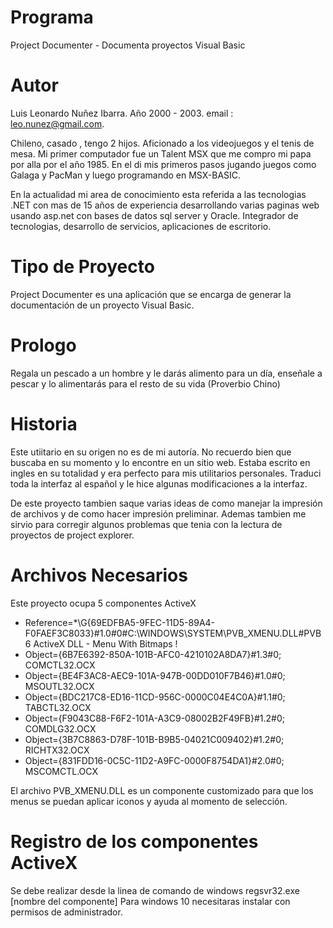 # Programa
Project Documenter - Documenta proyectos Visual Basic

# Autor
Luis Leonardo Nuñez Ibarra. Año 2000 - 2003. email : leo.nunez@gmail.com. 

Chileno, casado , tengo 2 hijos. Aficionado a los videojuegos y el tenis de mesa. Mi primer computador fue un Talent MSX que me compro mi papa por alla por el año 1985. En el di mis primeros pasos jugando juegos como Galaga y PacMan y luego programando en MSX-BASIC. 

En la actualidad mi area de conocimiento esta referida a las tecnologias .NET con mas de 15 años de experiencia desarrollando varias paginas web usando asp.net con bases de datos sql server y Oracle. Integrador de tecnologias, desarrollo de servicios, aplicaciones de escritorio.

# Tipo de Proyecto
Project Documenter es una aplicación que se encarga de generar la documentación de un proyecto Visual Basic.

# Prologo
Regala un pescado a un hombre y le darás alimento para un día, enseñale a pescar y lo alimentarás para el resto de su vida (Proverbio Chino)

# Historia
Este utiitario en su origen no es de mi autoría. No recuerdo bien que buscaba en su momento y lo encontre en un sitio web. Estaba escrito en ingles en su totalidad y era perfecto para mis utilitarios personales. Traduci toda la interfaz al español y le hice algunas modificaciones a la interfaz. 

De este proyecto tambien saque varias ideas de como manejar la impresión de archivos y de como hacer impresión preliminar. Ademas tambien me sirvio para corregir algunos problemas que tenia con la lectura de proyectos de project explorer.

# Archivos Necesarios
Este proyecto ocupa 5 componentes ActiveX 

- Reference=*\G{69EDFBA5-9FEC-11D5-89A4-F0FAEF3C8033}#1.0#0#C:\WINDOWS\SYSTEM\PVB_XMENU.DLL#PVB6 ActiveX DLL - Menu With Bitmaps !
- Object={6B7E6392-850A-101B-AFC0-4210102A8DA7}#1.3#0; COMCTL32.OCX
- Object={BE4F3AC8-AEC9-101A-947B-00DD010F7B46}#1.0#0; MSOUTL32.OCX
- Object={BDC217C8-ED16-11CD-956C-0000C04E4C0A}#1.1#0; TABCTL32.OCX
- Object={F9043C88-F6F2-101A-A3C9-08002B2F49FB}#1.2#0; COMDLG32.OCX
- Object={3B7C8863-D78F-101B-B9B5-04021C009402}#1.2#0; RICHTX32.OCX
- Object={831FDD16-0C5C-11D2-A9FC-0000F8754DA1}#2.0#0; MSCOMCTL.OCX

El archivo PVB_XMENU.DLL es un componente customizado para que los menus se puedan aplicar iconos y ayuda al momento de selección.

# Registro de los componentes ActiveX
Se debe realizar desde la linea de comando de windows regsvr32.exe [nombre del componente]
Para windows 10 necesitaras instalar con permisos de administrador. 
